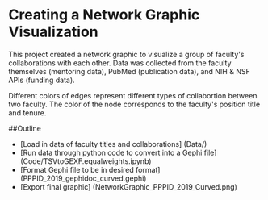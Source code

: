 # Creating a Network Graphic Visualization 

This project created a network graphic to visualize a group of faculty's collaborations with each other. Data was collected from the faculty themselves (mentoring data), PubMed (publication data), and NIH & NSF APIs (funding data). 

Different colors of edges represent different types of collabortion between two faculty. The color of the node corresponds to the faculty's position title and tenure. 

##Outline
- [Load in data of faculty titles and collaborations] (Data/)
- [Run data through python code to convert into a Gephi file] (Code/TSVtoGEXF.equalweights.ipynb)
- [Format Gephi file to be in desired format] (PPPID_2019_gephidoc_curved.gephi)
- [Export final graphic] (NetworkGraphic_PPPID_2019_Curved.png)

